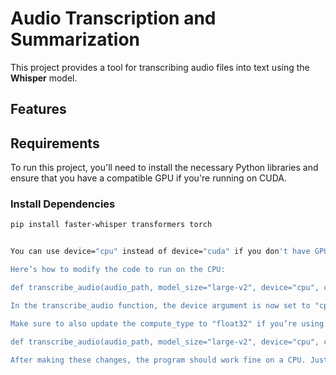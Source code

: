 # Audio Transcription and Summarization

This project provides a tool for transcribing audio files into text using the **Whisper** model.

## Features


## Requirements

To run this project, you'll need to install the necessary Python libraries and ensure that you have a compatible GPU if you're running on CUDA.

### Install Dependencies

```bash
pip install faster-whisper transformers torch


You can use device="cpu" instead of device="cuda" if you don't have GPU support or want to run the model on your CPU. Changing the device to "cpu" will bypass the need for CUDA and CuDNN, allowing your model to run on the CPU.

Here’s how to modify the code to run on the CPU:

def transcribe_audio(audio_path, model_size="large-v2", device="cpu", compute_type="int8_float16"):

In the transcribe_audio function, the device argument is now set to "cpu". This will allow the model to run on your CPU. However, note that transcribing audio using the CPU will be slower compared to using a GPU.

Make sure to also update the compute_type to "float32" if you’re using the CPU, as int8_float16 is optimized for GPUs:

def transcribe_audio(audio_path, model_size="large-v2", device="cpu", compute_type="float32"):

After making these changes, the program should work fine on a CPU. Just be mindful of the slower processing time on larger models like "large-v2".


